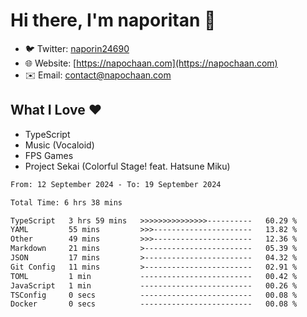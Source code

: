 # Hi there, I'm naporitan 👋

- 🐦 Twitter: [naporin24690](https://twitter.com/naporin24690)
- 🌐 Website: [https://napochaan.com](https://napochaan.com)
- ✉️ Email: [contact@napochaan.com](mailto:contact@napochaan.com)

## What I Love ❤️
- TypeScript
- Music (Vocaloid)
- FPS Games
- Project Sekai (Colorful Stage! feat. Hatsune Miku)

<!--START_SECTION:waka-->

```txt
From: 12 September 2024 - To: 19 September 2024

Total Time: 6 hrs 38 mins

TypeScript   3 hrs 59 mins   >>>>>>>>>>>>>>>----------   60.29 %
YAML         55 mins         >>>----------------------   13.82 %
Other        49 mins         >>>----------------------   12.36 %
Markdown     21 mins         >------------------------   05.39 %
JSON         17 mins         >------------------------   04.32 %
Git Config   11 mins         >------------------------   02.91 %
TOML         1 min           -------------------------   00.42 %
JavaScript   1 min           -------------------------   00.26 %
TSConfig     0 secs          -------------------------   00.08 %
Docker       0 secs          -------------------------   00.08 %
```

<!--END_SECTION:waka-->


